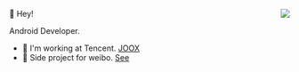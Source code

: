👻 Hey!
<img align="right" src="https://github-readme-stats.vercel.app/api?username=caij&show_icons=true&icon_color=0366d6&text_color=24292e&bg_color=ffffff&hide_title=true&count_private=true&include_all_commits=true&hide=stars" />

Android Developer.
- 🔭 I'm working at Tencent. [JOOX](https://play.google.com/store/apps/details?id=com.tencent.ibg.joox)  
- 🌱 Side project for weibo. [See](https://www.coolapk.com/apk/com.caij.see)
  

